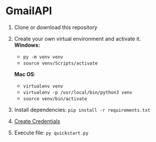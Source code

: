 # GmailAPI
1. Clone or download this repository
2. Create your own virtual environment and activate it.  
**Windows:**  
	* `py -m venv venv `  
	* `source venv/Scripts/activate`

	**Mac OS**:
	* `virtualenv venv`
	* `virtualenv -p /usr/local/bin/python3 venv`
	* `source venv/bin/activate`
3. Install dependencies: `pip install -r requirements.txt`
4. [Create Credentials](https://developers.google.com/workspace/guides/create-credentials "Create Credentials") 
5. Execute file:  `py quickstart.py`

